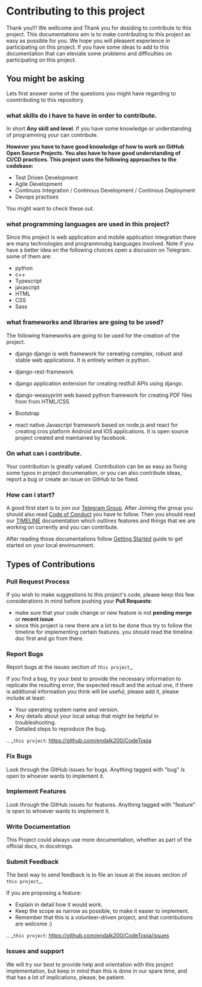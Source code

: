 # Contributing to this project

Thank you!!! We wellcome and Thank you for desiding to contribute to this project. This documentations aim is to make contributing to this project as easy as possible for you. We hope you will pleasent experience in participating on this project. If you have some ideas to add to this documentation that can eleviate some problems and difficulties on participating on this project.

## You might be asking

Lets first answer some of the questions you might have regarding to coontributing to this repository.

### what skills do i have to have in order to contribute.

In short **Any skill and level**. If you have some knowledge or understanding of programming your can contribute.

 **However you have to have good knowledge of how to work on GitHub Open Source Projects. You also have to have good understanding of CI/CD practices. This project uses the following approaches to the codebase:**

* Test Driven Development
* Agile Development
* Continuos Integration / Continous Development / Continous Deployment
* Devops practises

You might want to check these out.

### what programming languages are used in this project?

Since this project is web application and mobile application integration there are many technologies and progranmnubg kanguages involved. 
Note if you have a better idea on the following choices open a discusion on Telegram. some of them are:

* python
* c++
* Typescript
* javascript
* HTML
* CSS
* Sass

### what frameworks and libraries are going to be used?

The following frameworks are going to be used for the creation of the project.

* django
django is web framework for cereating complex, robust and stable web applications. It is entirely written is python.

* django-rest-framework
* django application extension for creating restfull APIs using django.
  
* django-weasyprint
web based python framework for creating PDF files from from HTML/CSS

* Bootstrap

* react native
Javascript framework based on node.js and react for creating cros platform Android and IOS applications. It is open source project created and maintained by facebook.

### On what can i contribute.
Your contribution is greatly valued. Contribution can be as easy as fixing some typos in project documenation, or you can also contribute ideas, report a bug or create an issue on GitHub to be fixed.

### How can i start?

A good first start is to join our [Telegram Group](https://t.me/CodeTopia). After Joining the group you should also read [Code of Conduct](https://github.com/endalk200/CodeTopia/docs/CODE_OF_CONDUCT.md) you have to follow. Then you should read our [TIMELINE](https://github.com/endalk200/CodeTopia/docs/TIMELINE.md) documentation which outlines features and things that we are working on currently and you can contribute.

After reading those documentations follow [Getting Started](https://github.com/endalk200/CodeTopia/docs/getting_started.md) guide to get started on your local envirounment.

## Types of Contributions

### Pull Request Process

If you wish to make suggestions to this project's code, please keep this few considerations in mind before pushing your **Pull Requests**:

* make sure that your code change or new feature is not **pending merge** or **recent issue**
* since this project is new there are a lot to be done thus try to follow the timeline for implementing certain features. you should read the timeline doc first and go from there.

### Report Bugs

Report bugs at the issues section of `this project`_.

If you find a bug, try your best to provide the necessary information to replicate the resulting error, the expected result and the actual one, if there is additional information you think will be useful, please add it, please include at least:

* Your operating system name and version.
* Any details about your local setup that might be helpful in troubleshooting.
* Detailed steps to reproduce the bug.

.. _`this project`: https://github.com/endalk200/CodeTopia

### Fix Bugs

Look through the GitHub issues for bugs. Anything tagged with "bug" is open to whoever wants to implement it.

### Implement Features

Look through the GitHub issues for features. Anything tagged with "feature" is open to whoever wants to implement it.

### Write Documentation

This Project could always use more documentation, whether as part of the official docs, in docstrings.

### Submit Feedback

The best way to send feedback is to file an issue at the issues section of `this project`_.

If you are proposing a feature:

* Explain in detail how it would work.
* Keep the scope as narrow as possible, to make it easier to implement.
* Remember that this is a volunteer-driven project, and that contributions are welcome :)

.. _`this project`: https://github.com/endalk200/CodeTopia/issues

### Issues and support

We will try our best to provide help and orientation with this project implementation, but keep in mind than this is done in our spare time, and that has a lot of implications, please, be patient.

